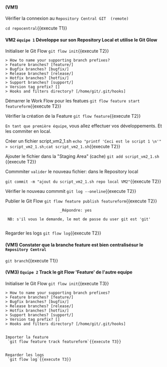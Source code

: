 #### (VM1)  
 
 Vérifier la connexion au `Repository Central GIT  (remote)`
 
`cd repocentral`{{execute T1}}


#### VM2 `équipe 1` Développe sur son Repository Local et utilise le Git Glow
 
Initialiser le Git Flow
 `git flow init`{{execute T2}}
 ```
> How to name your supporting branch prefixes?
> Feature branches? [feature/]
> Bugfix branches? [bugfix/]
> Release branches? [release/]
> Hotfix branches? [hotfix/]
> Support branches? [support/]
> Version tag prefix? []
> Hooks and filters directory? [/home/git/.git/hooks]
 ``` 
 
 Démarrer le Work Flow pour les featues
 `git flow feature start featureform`{{execute T2}}
 
 Vérifier la création de la Feature
 `git flow feature`{{execute T2}}

`En tant que première équipe`, vous allez effectuer vos développements. Et les commiter en local.  

 Créer un fichier script_vm2_1.sh
 `echo "printf 'Ceci est le script 1 \n'" > script_vm2_1.sh;cat script_vm2_1.sh`{{execute T2}}
 
 Ajouter le fichier dans la "Staging Area" (cache)
 `git add script_vm2_1.sh `{{execute T2}}
 
 Commmiter `valider` le nouveau fichier: dans le Repository local 
 
 `git commit -m "ajout du script_vm2_1.sh repo local VM2"`{{execute T2}}
   
 Vérifier le nouveau commmit
 `git log --oneline`{{execute T2}}
 

 
 Publier le Git Flow 
 `git flow feature publish featureform`{{execute T2}}
 
 
 ```
                         _Répondre: yes
  
  NB: s'il vous le demande, le mot de passe du user git est 'git'
  
  ```
 
 Regarder les logs 
 `git flow log`{{execute T2}}
 
  
  
  
 
 #### (VM1) Constater que la branche feature est bien centralisésur le `Repository Central`  

 `git branch`{{execute T1}}



#### (VM3) `Equipe 2` Track le git Flow 'Feature' de l'autre equipe 

Initialiser le Git Flow
 `git flow init`{{execute T3}}
 ```
> How to name your supporting branch prefixes?
> Feature branches? [feature/]
> Bugfix branches? [bugfix/]
> Release branches? [release/]
> Hotfix branches? [hotfix/]
> Support branches? [support/]
> Version tag prefix? []
> Hooks and filters directory? [/home/git/.git/hooks]
 ``` 
 ``` 

Importer la feature
  `git flow feature track featureform`{{execute T3}}

 
 Regarder les logs 
  `git flow log`{{execute T3}}





 
